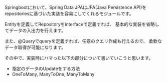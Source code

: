 Springbootにおいて、Spring Data JPAはJPA(Java Persistence API)を
repositoriesに基づいた実装を容易にしてくれるモジュールです。

Entityを定義してRepositoryをinterfaceで定義すれば、
基本的な実装を省略してデータの入出力を行えます。

また、@Queryでqueryを定義すれば、任意のクエリ作成も行えるので、
柔軟なデータ取得が可能になります。

その中で、実装時にハマった以下の部分について書いていこうと思います。
- 指定のデータのUpdateをする方法
- OneToMany, ManyToOne, ManyToMany